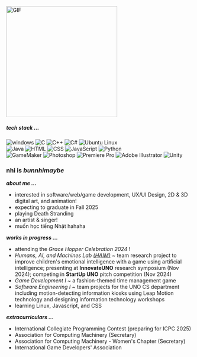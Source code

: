 <head>
    <link rel="stylesheet" href="styles.css">
</head>

<div class="image-container">
  <img src="https://media.giphy.com/media/LpDiryMEixuceVyRMi/giphy.gif?cid=ecf05e47w54h3x63colhuydc5q8wcn1qj5btz9xiw5vx1rng&ep=v1_gifs_search&rid=giphy.gif" alt="GIF" width="300">

  <div class="heading-container">
    <h5><em>tech stack ...</em></h5>
  </div>
    
  <div class="tech-stack-icons">
    <img alt="windows" src="https://skillicons.dev/icons?i=windows">
    <img alt="C" src="https://skillicons.dev/icons?i=c">
    <img alt="C++" src="https://skillicons.dev/icons?i=cpp">
    <img alt="C#" src="https://skillicons.dev/icons?i=cs">
    <img alt="Ubuntu Linux" src="https://skillicons.dev/icons?i=ubuntu">
  </div>
  
  <div class="tech-stack-icons">
    <img alt="Java" src="https://skillicons.dev/icons?i=java">
    <img alt="HTML" src="https://skillicons.dev/icons?i=html">
    <img alt="CSS" src="https://skillicons.dev/icons?i=css">
    <img alt="JavaScript" src="https://skillicons.dev/icons?i=js">
    <img alt="Python" src="https://skillicons.dev/icons?i=py">
  </div>
  
  <div class="tech-stack-icons">
    <img alt="GameMaker" src="https://skillicons.dev/icons?i=gamemakerstudio">
    <img alt="Photoshop" src="https://skillicons.dev/icons?i=ps">
    <img alt="Premiere Pro" src="https://skillicons.dev/icons?i=pr">
    <img alt="Adobe Illustrator" src="https://skillicons.dev/icons?i=ai">
    <img alt="Unity" src="https://skillicons.dev/icons?i=unity">
  </div>
</div>

<h3>nhi is <em>bunnhimaybe</em></h3>

_**about me ...**_
<ul>
  <li> interested in software/web/game development, UX/UI Design, 2D & 3D digital art, and animation! 
  <li> expecting to graduate in Fall 2025
  <li> playing Death Stranding
  <li> an artist & singer!
  <li> muốn học tiếng Nhật hahaha
</ul> 

_**works in progress ...**_
<ul>
  <li>attending the <em>Grace Hopper Celebration 2024</em> !
  <li><em>Humans, AI, and Machines Lab <a href="https://github.com/HAIM-LAB">(HAIM)</a></em> ~ team research project to improve children's emotional intelligence with a game using artificial intelligence; presenting at <b>InnovateUNO</b> research symposium (Nov 2024); competing in <b>StartUp UNO</b> pitch competition (Nov 2024)
  <li><em>Game Development I ~ </em>a fashion-themed time management game
  <li><em>Software Engineering I ~ </em>team projects for the UNO CS department including motion-detecting information kiosks using Leap Motion technology and designing information technology workshops
  <li>learning Linux, Javascript, and CSS
</ul>

_**extracurriculars ...**_
<ul>
  <li> International Collegiate Programming Contest (preparing for ICPC 2025)
  <li>Association for Computing Machinery (Secretary)
  <li>Association for Computing Machinery - Women's Chapter (Secretary)
  <li>International Game Developers' Association
</ul>

<!--
**bunnhimaybe/bunnhimaybe** is a ✨ _special_ ✨ repository because its `README.md` (this file) appears on your GitHub profile.

Here are some ideas to get you started:

- 🔭 I’m currently working on ...
- 🌱 I’m currently learning ...
- 👯 I’m looking to collaborate on ...
- 🤔 I’m looking for help with ...
- 💬 Ask me about ...
- 📫 How to reach me: ...
- 😄 Pronouns: ...
- ⚡ Fun fact: ...

<div id="header" align="center">
  <img src="https://media.giphy.com/media/WgncljJskOk6SsyiRz/giphy.gif" width="100"/>
</div>
-->
